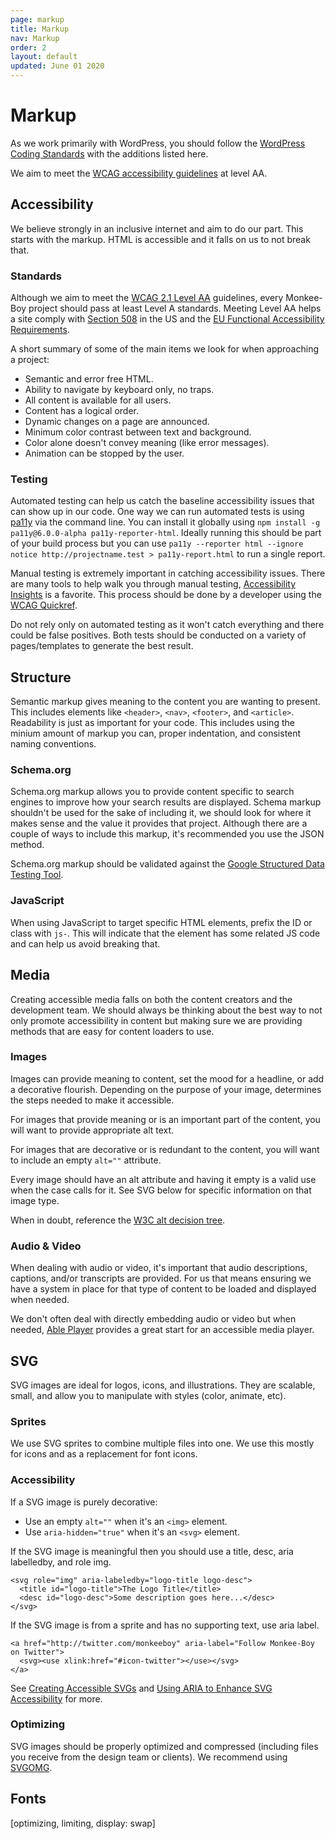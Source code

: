 ```yaml
---
page: markup
title: Markup
nav: Markup
order: 2
layout: default
updated: June 01 2020
---
```


# Markup

As we work primarily with WordPress, you should follow the [WordPress Coding Standards](https://developer.wordpress.org/coding-standards/wordpress-coding-standards/) with the additions listed here.

We aim to meet the [WCAG accessibility guidelines](https://www.w3.org/TR/WCAG21/) at level AA.

## Accessibility

We believe strongly in an inclusive internet and aim to do our part. This starts with the markup. HTML is accessible and it falls on us to not break that.

### Standards

Although we aim to meet the [WCAG 2.1 Level AA](https://www.w3.org/TR/WCAG21/) guidelines, every Monkee-Boy project should pass at least Level A standards. Meeting Level AA helps a site comply with [Section 508](https://www.section508.gov/) in the US and the [EU Functional Accessibility Requirements](http://mandate376.standards.eu/standard/technical-requirements/#9).

A short summary of some of the main items we look for when approaching a project:

* Semantic and error free HTML.
* Ability to navigate by keyboard only, no traps.
* All content is available for all users.
* Content has a logical order.
* Dynamic changes on a page are announced.
* Minimum color contrast between text and background.
* Color alone doesn't convey meaning (like error messages).
* Animation can be stopped by the user.

### Testing

Automated testing can help us catch the baseline accessibility issues that can show up in our code. One way we can run automated tests is using [pa11y](https://github.com/pa11y/pa11y) via the command line. You can install it globally using `npm install -g pa11y@6.0.0-alpha pa11y-reporter-html`. Ideally running this should be part of your build process but you can use `pa11y --reporter html --ignore notice http://projectname.test > pa11y-report.html` to run a single report.

Manual testing is extremely important in catching accessibility issues. There are many tools to help walk you through manual testing, [Accessibility Insights](https://accessibilityinsights.io/) is a favorite. This process should be done by a developer using the [WCAG Quickref](https://www.w3.org/WAI/WCAG21/quickref/?versions=2.1&currentsidebar=%23col_overview&levels=aaa).

Do not rely only on automated testing as it won't catch everything and there could be false positives. Both tests should be conducted on a variety of pages/templates to generate the best result.

## Structure

Semantic markup gives meaning to the content you are wanting to present. This includes elements like `<header>`, `<nav>`, `<footer>`, and `<article>`. Readability is just as important for your code. This includes using the minium amount of markup you can, proper indentation, and consistent naming conventions.

### Schema.org

Schema.org markup allows you to provide content specific to search engines to improve how your search results are displayed. Schema markup shouldn't be used for the sake of including it, we should look for where it makes sense and the value it provides that project. Although there are a couple of ways to include this markup, it's recommended you use the JSON method.

Schema.org markup should be validated against the [Google Structured Data Testing Tool](https://search.google.com/structured-data/testing-tool/).

### JavaScript

When using JavaScript to target specific HTML elements, prefix the ID or class with `js-`. This will indicate that the element has some related JS code and can help us avoid breaking that.

## Media

Creating accessible media falls on both the content creators and the development team. We should always be thinking about the best way to not only promote accessibility in content but making sure we are providing methods that are easy for content loaders to use.

### Images

Images can provide meaning to content, set the mood for a headline, or add a decorative flourish. Depending on the purpose of your image, determines the steps needed to make it accessible.

For images that provide meaning or is an important part of the content, you will want to provide appropriate alt text.

For images that are decorative or is redundant to the content, you will want to include an empty `alt=""` attribute.

Every image should have an alt attribute and having it empty is a valid use when the case calls for it. See SVG below for specific information on that image type.

When in doubt, reference the [W3C alt decision tree](https://www.w3.org/WAI/tutorials/images/decision-tree/).

### Audio & Video

When dealing with audio or video, it's important that audio descriptions, captions, and/or transcripts are provided. For us that means ensuring we have a system in place for that type of content to be loaded and displayed when needed.

We don't often deal with directly embedding audio or video but when needed, [Able Player](https://ableplayer.github.io/ableplayer/) provides a great start for an accessible media player.

## SVG

SVG images are ideal for logos, icons, and illustrations. They are scalable, small, and allow you to manipulate with styles (color, animate, etc).

### Sprites

We use SVG sprites to combine multiple files into one. We use this mostly for icons and as a replacement for font icons.

### Accessibility

If a SVG image is purely decorative:

* Use an empty `alt=""` when it's an `<img>` element.
* Use `aria-hidden="true"` when it's an `<svg>` element.

If the SVG image is meaningful then you should use a title, desc, aria labelledby, and role img.

```
<svg role="img" aria-labeledby="logo-title logo-desc">
  <title id="logo-title">The Logo Title</title>
  <desc id="logo-desc">Some description goes here...</desc>
</svg>
```

If the SVG image is from a sprite and has no supporting text, use aria label.

```
<a href="http://twitter.com/monkeeboy" aria-label="Follow Monkee-Boy on Twitter">
  <svg><use xlink:href="#icon-twitter"></use></svg>
</a>
```

See [Creating Accessible SVGs](https://www.deque.com/blog/creating-accessible-svgs/) and [Using ARIA to Enhance SVG Accessibility](https://developer.paciellogroup.com/blog/2013/12/using-aria-enhance-svg-accessibility/) for more.

### Optimizing

SVG images should be properly optimized and compressed (including files you receive from the design team or clients). We recommend using [SVGOMG](https://jakearchibald.github.io/svgomg/).

## Fonts

[optimizing, limiting, display: swap]
